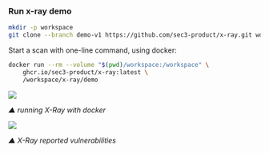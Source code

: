 
### Run x-ray demo

```sh
mkdir -p workspace
git clone --branch demo-v1 https://github.com/sec3-product/x-ray.git workspace/x-ray
```

Start a scan with one-line command, using docker:

```sh
docker run --rm --volume "$(pwd)/workspace:/workspace" \
    ghcr.io/sec3-product/x-ray:latest \
    /workspace/x-ray/demo
```


![](https://miro.medium.com/v2/resize:fit:875/1*n5LYU1L9ESy7QPiaB5kaUQ.png)

*▲ running X-Ray with docker*

![](https://miro.medium.com/v2/resize:fit:875/1*8eyK0FgfMZGvZgRrBZiMaQ.png)

*▲ X-Ray reported vulnerabilities*


